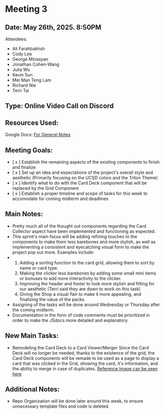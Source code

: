 # Meeting 3

## Date: May 26th, 2025. 8:50PM

Attendees:
- Ali Farahbakhsh
- Cody Lee
- George Minasyan
- Jonathan Cohen-Wang
- Julia Wu
- Kevin Sun
- Mei Man Teng Lam
- Richard Nie
- Terri Tai

## Type: Online Video Call on Discord

## Resources Used:
Google Docs: [For General Notes](https://docs.google.com/document/d/1l8bYPbPyLzi5gY7b6jc8DRjKn5r3Bla0U45V0roLmsQ/edit?usp=sharing)

## Meeting Goals:

- [ x ] Establish the remaining aspects of the existing components to finish and finalize
- [ x ] Set up an idea and expectations of the project's overall style and aesthetic (Primarily focusing on the UCSD colors and the Triton Theme)
- [ x ] Identify what to do with the Card Deck component that will be replaced by the Grid Component
- [ x ] Establish a proper timeline and scope of tasks for this week to accomodate for coming midterm and deadlines

## Main Notes:

- Pretty much all of the thought out components regarding the Card Collector aspect have been implemented and functioning as expected.
- This sprint's main focus will be adding refining touches to the components to make them less barebones and more stylish, as well as implementing a consistent and eyecatching visual form to make the project pop out more. Examples include:
- 1. Adding a sorting function to the card grid, allowing them to sort by name or card type.
  2. Making the clicker less barebones by adding some small mini items or bonuses to add more interactivity to the clicker.
  3. Improving the header and footer to look more stylish and fitting for our aesthetic (Terri said they are down to work on this task)
  4. Giving the Shop a visual flair to make it more appealing, and finalizing the value of the packs. 
- Assigning of the tasks will be done around Wednesday or Thursday after the coming midterm.
- Documentation in the form of code comments must be prioritized in order to make the JSdocs more detailed and explanatory.

## New Main Tasks:
- Remodeling the Card Deck to a Card Viewer/Merger
Since the Card Deck will no longer be needed, thanks to the existence of the grid, the Card Deck components will be remade to be used as a page to display a card that was clicked in the Grid, showing the card, it's information, and the ability to merge in case of duplicates.
[Reference Image can be seen here](https://cdn.discordapp.com/attachments/1360697901181046931/1376781463604695102/Untitled_Artwork_3.jpg?ex=68369328&is=683541a8&hm=6d39d869830cd24818457c8d32e8047c22ec59aab10020f050b66e843136d1fc&)

## Additional Notes:
- Repo Organization will be done later around this week, to ensure unnecessary template files and code is deleted.

